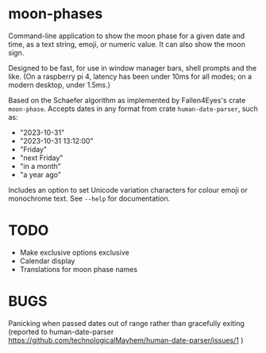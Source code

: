 moon-phases
===========

Command-line application to show the moon phase for a given date and time, as a
text string, emoji, or numeric value.  It can also show the moon sign.

Designed to be fast, for use in window manager bars, shell prompts and the like.
(On a raspberry pi 4, latency has been under 10ms for all modes; on a modern
desktop, under 1.5ms.)

Based on the Schaefer algorithm as implemented by Fallen4Eyes's crate `moon-phase`.
Accepts dates in any format from crate `human-date-parser`, such as:
 - "2023-10-31"
 - "2023-10-31 13:12:00"
 - "Friday"
 - "next Friday"
 - "in a month"
 - "a year ago"

Includes an option to set Unicode variation characters for colour emoji or
monochrome text.  See `--help` for documentation.

TODO
====

 - Make exclusive options exclusive
 - Calendar display
 - Translations for moon phase names

BUGS
====

Panicking when passed dates out of range rather than gracefully exiting
(reported to human-date-parser
https://github.com/technologicalMayhem/human-date-parser/issues/1 )
